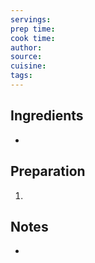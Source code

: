 ```yaml
---
servings: 
prep time: 
cook time: 
author: 
source: 
cuisine: 
tags:
---
```


## Ingredients
- 

## Preparation
1. 

## Notes
* 